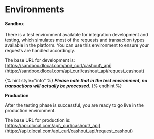 # Environments

#### Sandbox

There is a test environment available for integration development and testing, which simulates most of the requests and transaction types available in the platform. You can use this environment to ensure your requests are handled accordingly. 

The base URL for development is: [https://sandbox.dlocal.com/api\_curl/cashout\_api](https://sandbox.dlocal.com/api_curl/cashout_api/request_cashout)

{% hint style="info" %}
_**Please note that in the test environment, no transactions will actually be processed.**_
{% endhint %}

**Production**

After the testing phase is successful, you are ready to go live in the production environment.

The base URL for production is: [https://api.dlocal.com/api\_curl/cashout\_api](https://api.dlocal.com/api_curl/cashout_api/request_cashout)

